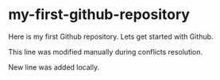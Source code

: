 # my-first-github-repository
Here is my first Github repository. Lets get started with Github.

This line was modified manually during conflicts resolution.

New line was added locally.